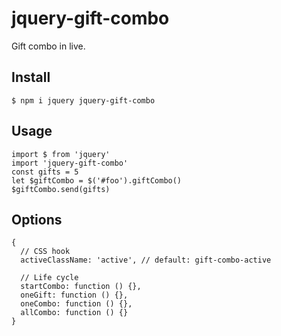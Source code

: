 # jquery-gift-combo

Gift combo in live.

## Install

```
$ npm i jquery jquery-gift-combo
```

## Usage

```es6
import $ from 'jquery'
import 'jquery-gift-combo'
const gifts = 5
let $giftCombo = $('#foo').giftCombo()
$giftCombo.send(gifts)
```

## Options
```es6
{
  // CSS hook
  activeClassName: 'active', // default: gift-combo-active
  
  // Life cycle
  startCombo: function () {},
  oneGift: function () {},
  oneCombo: function () {},
  allCombo: function () {}
}
```
